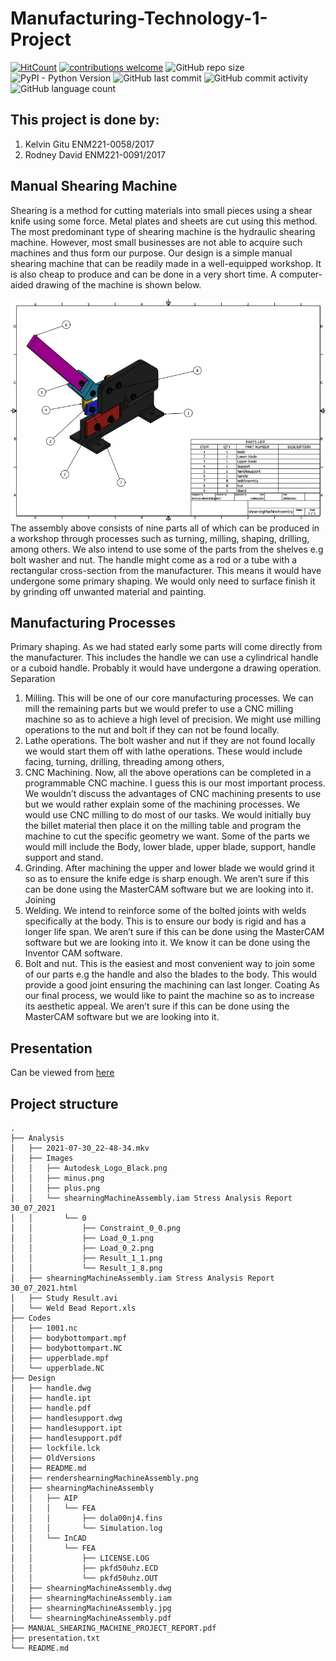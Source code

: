 # Manufacturing-Technology-1-Project

[![HitCount](http://hits.dwyl.io/KelvinGitu/Design-of-a-Manual-Shearing-Machine.svg?style=flat)](http://hits.dwyl.io/KelvinGitu/Design-of-a-Manual-Shearing-Machine)
[![contributions welcome](https://img.shields.io/badge/contributions-welcome-brightgreen.svg?style=flat)](https://github.com/KelvinGitu/Design-of-a-Manual-Shearing-Machine/issues)
![GitHub repo size](https://img.shields.io/github/repo-size/KelvinGitu/Design-of-a-Manual-Shearing-Machine.svg?color=purple&style=flat)
![PyPI - Python Version](https://img.shields.io/pypi/pyversions/Flask.svg?style=flat)
![GitHub last commit](https://img.shields.io/github/last-commit/KelvinGitu/Design-of-a-Manual-Shearing-Machine.svg?style=flat)
![GitHub commit activity](https://img.shields.io/github/commit-activity/w/KelvinGitu/Design-of-a-Manual-Shearing-Machine.svg?style=flat)
![GitHub language count](https://img.shields.io/github/languages/count/KelvinGitu/Design-of-a-Manual-Shearing-Machine.svg?style=flat)


## This project is done by:

1. Kelvin Gitu ENM221-0058/2017
2. Rodney David ENM221-0091/2017

## Manual Shearing Machine

Shearing is a method for cutting materials into small pieces using a shear knife using some force. Metal plates and sheets are cut using this method. The most predominant type of shearing machine is the hydraulic shearing machine. However, most small businesses are not able to acquire such machines and thus form our purpose. Our design is a simple manual shearing machine that can be readily made in a well-equipped workshop. It is also cheap to produce and can be done in a very short time. 
A computer-aided drawing of the machine is shown below.

![](Src/Design/shearningMachineAssembly.jpg)
The assembly above consists of nine parts all of which can be produced in a workshop through processes such as turning, milling, shaping, drilling, among others. We also intend to use some of the parts from the shelves e.g bolt washer and nut. The handle might come as a rod or a tube with a rectangular cross-section from the manufacturer. This means it would have undergone some primary shaping. We would only need to surface finish it by grinding off unwanted material and painting.

## Manufacturing Processes

Primary shaping. As we had stated early some parts will come directly from the manufacturer. This includes the handle we can use a cylindrical handle or a cuboid handle. Probably it would have undergone a drawing operation.
Separation
1. Milling. This will be one of our core manufacturing processes. We can mill the remaining parts but we would prefer to use a CNC milling machine so as to achieve a high level of precision. We might use milling operations to the nut and bolt if they can not be found locally.
2. Lathe operations. The bolt washer and nut if they are not found locally we would start them off with lathe operations. These would include facing, turning, drilling, threading among others,
3. CNC Machining. Now, all the above operations can be completed in a programmable CNC machine. I guess this is our most important process. We wouldn’t discuss the advantages of CNC machining presents to use but we would rather explain some of the machining processes. We would use CNC milling to do most of our tasks. We would initially buy the billet material then place it on the milling table and program the machine to cut the specific geometry we want. Some of the parts we would mill include the Body, lower blade, upper blade, support, handle support and stand. 
4. Grinding. After machining the upper and lower blade we would grind it so as to ensure the knife edge is sharp enough. We aren’t sure if this can be done using the MasterCAM software but we are looking into it.
Joining
1. Welding. We intend to reinforce some of the bolted joints with welds specifically at the body. This is to ensure our body is rigid and has a longer life span. We aren’t sure if this can be done using the MasterCAM software but we are looking into it. We know it can be done using the Inventor CAM software.
2. Bolt and nut. This is the easiest and most convenient way to join some of our parts e.g the handle and also the blades to the body. This would provide a good joint ensuring the machining can last longer.
Coating
As our final process, we would like to paint the machine so as to increase its aesthetic appeal. We aren’t sure if this can be done using the MasterCAM software but we are looking into it.

## Presentation
Can be viewed from [here](https://prezi.com/view/DIa9HizP2NmdG6Iu90mM/)

## Project structure
```
.
├── Analysis
│   ├── 2021-07-30_22-48-34.mkv
│   ├── Images
│   │   ├── Autodesk_Logo_Black.png
│   │   ├── minus.png
│   │   ├── plus.png
│   │   └── shearningMachineAssembly.iam Stress Analysis Report 30_07_2021
│   │       └── 0
│   │           ├── Constraint_0_0.png
│   │           ├── Load_0_1.png
│   │           ├── Load_0_2.png
│   │           ├── Result_1_1.png
│   │           └── Result_1_8.png
│   ├── shearningMachineAssembly.iam Stress Analysis Report 30_07_2021.html
│   ├── Study Result.avi
│   └── Weld Bead Report.xls
├── Codes
│   ├── 1001.nc
│   ├── bodybottompart.mpf
│   ├── bodybottompart.NC
│   ├── upperblade.mpf
│   └── upperblade.NC
├── Design
│   ├── handle.dwg
│   ├── handle.ipt
│   ├── handle.pdf
│   ├── handlesupport.dwg
│   ├── handlesupport.ipt
│   ├── handlesupport.pdf
│   ├── lockfile.lck
│   ├── OldVersions
│   ├── README.md
│   ├── rendershearningMachineAssembly.png
│   ├── shearningMachineAssembly
│   │   ├── AIP
│   │   │   └── FEA
│   │   │       ├── dola00nj4.fins
│   │   │       └── Simulation.log
│   │   └── InCAD
│   │       └── FEA
│   │           ├── LICENSE.LOG
│   │           ├── pkfd50uhz.ECD
│   │           └── pkfd50uhz.OUT
│   ├── shearningMachineAssembly.dwg
│   ├── shearningMachineAssembly.iam
│   ├── shearningMachineAssembly.jpg
│   └── shearningMachineAssembly.pdf
├── MANUAL_SHEARING_MACHINE_PROJECT_REPORT.pdf
├── presentation.txt
└── README.md
```